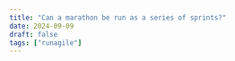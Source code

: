 ```yaml
---
title: "Can a marathon be run as a series of sprints?"
date: 2024-09-09
draft: false
tags: ["runagile"]
---
```



